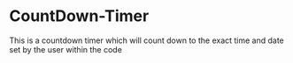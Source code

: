 # CountDown-Timer

This is a countdown timer which will count down to the exact time and date set by the user within the code